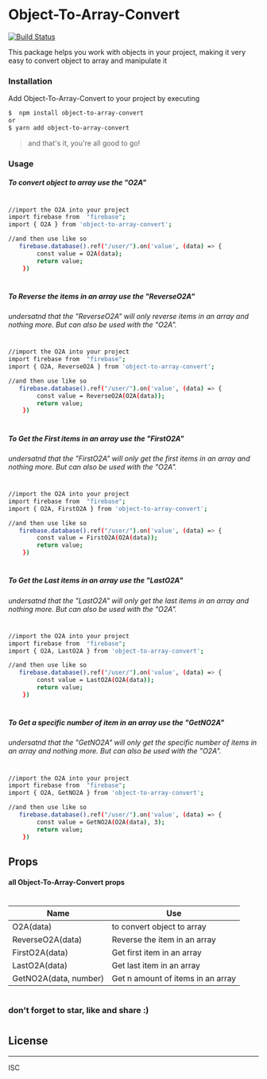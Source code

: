 # Object-To-Array-Convert


[![Build Status](https://travis-ci.org/joemccann/dillinger.svg?branch=master)](https://travis-ci.org/joemccann/dillinger)

This package helps you work with objects in your project, making it very easy to convert object to array and manipulate it

 ### Installation

Add Object-To-Array-Convert to your project by executing

```sh
$  npm install object-to-array-convert
or
$ yarn add object-to-array-convert
```
> and that's it, you're all good to go!
 
 
 ### Usage

##### To convert object to array use the "O2A"
#
```sh
//import the O2A into your project
import firebase from  "firebase";
import { O2A } from 'object-to-array-convert';

//and then use like so 
   firebase.database().ref("/user/").on('value', (data) => {
        const value = O2A(data);
        return value;
    })

```
#

##### To Reverse the items in an array use the "ReverseO2A"
###### undersatnd that the "ReverseO2A" will only reverse items in an array and nothing more. But can also be used with the "O2A".
#
```sh
//import the O2A into your project
import firebase from  "firebase";
import { O2A, ReverseO2A } from 'object-to-array-convert';

//and then use like so 
   firebase.database().ref("/user/").on('value', (data) => {
        const value = ReverseO2A(O2A(data));
        return value;
    })

```
#


##### To Get the First items in an array use the "FirstO2A"
###### undersatnd that the "FirstO2A" will only get the first items in an array and nothing more. But can also be used with the "O2A".
#
```sh
//import the O2A into your project
import firebase from  "firebase";
import { O2A, FirstO2A } from 'object-to-array-convert';

//and then use like so 
   firebase.database().ref("/user/").on('value', (data) => {
        const value = FirstO2A(O2A(data));
        return value;
    })

```
#

##### To Get the Last items in an array use the "LastO2A"
###### undersatnd that the "LastO2A" will only get the last items in an array and nothing more. But can also be used with the "O2A".
#
```sh
//import the O2A into your project
import firebase from  "firebase";
import { O2A, LastO2A } from 'object-to-array-convert';

//and then use like so 
   firebase.database().ref("/user/").on('value', (data) => {
        const value = LastO2A(O2A(data));
        return value;
    })

```
#
##### To Get a specific number of item in an array use the "GetNO2A"
###### undersatnd that the "GetNO2A" will only get the specific number of items in an array and nothing more. But can also be used with the "O2A".
#
```sh
//import the O2A into your project
import firebase from  "firebase";
import { O2A, GetNO2A } from 'object-to-array-convert';

//and then use like so 
   firebase.database().ref("/user/").on('value', (data) => {
        const value = GetNO2A(O2A(data), 3);
        return value;
    })

```


## Props

#### all Object-To-Array-Convert props
#
| Name | Use |
| ------ | ------ |
| O2A(data) | to convert object to array |
| ReverseO2A(data) | Reverse the item in an array |
| FirstO2A(data) | Get first item in an array|
| LastO2A(data) | Get last item in an array |
| GetNO2A(data, number) | Get n amount of items in an array |
 
#
#
### don't forget to star, like and share :)
#

## License
----

ISC
